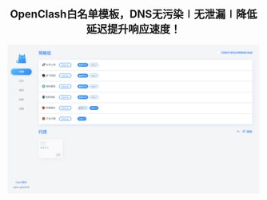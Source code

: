 <div align="center">
<h2>OpenClash白名单模板，DNS无污染∣无泄漏∣降低延迟提升响应速度！</h2>
</div>

![avatar](https://raw.githubusercontent.com/1012302887/clash-template/main/jpg/OpenClash.jpg)
